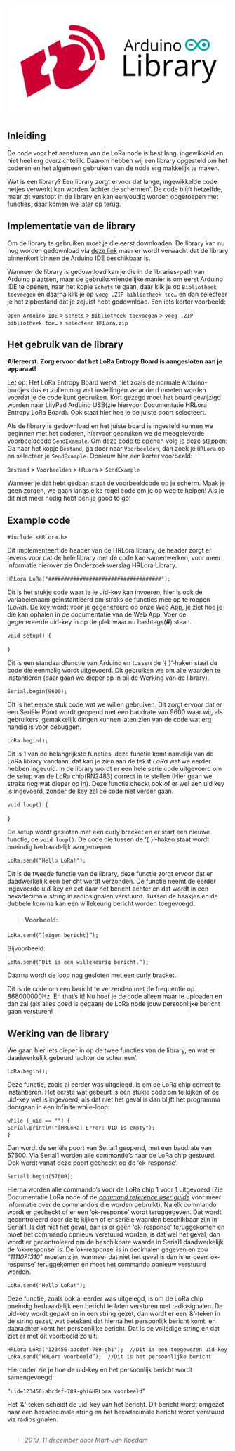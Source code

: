 ﻿![enter image description here](https://raw.githubusercontent.com/Lenteguppie/LoRaMeshNetwork/master/doc/Devices/Media/Library%20Logo.png)

## Inleiding

De code voor het aansturen van de LoRa node is best lang, ingewikkeld en niet heel erg overzichtelijk. Daarom hebben wij een library opgesteld om het coderen en het algemeen gebruiken van de node erg makkelijk te maken.

Wat is een library? Een library zorgt ervoor dat lange, ingewikkelde code netjes verwerkt kan worden ‘achter de schermen’. De code blijft hetzelfde, maar zit verstopt in de library en kan eenvoudig worden opgeroepen met functies, daar komen we later op terug.  

## Implementatie van de library

Om de library te gebruiken moet je die eerst downloaden. De library kan nu nog worden gedownload via [deze link](https://github.com/MJKoedam/HRLoraLibrary) maar er wordt verwacht dat de library binnenkort binnen de Arduino IDE beschikbaar is.

Wanneer de library is gedownload kan je die in de libraries-path van Arduino plaatsen, maar de gebruiksvriendelijke manier is om eerst Arduino IDE te openen, naar het kopje `Schets` te gaan, daar klik je op `Bibliotheek toevoegen` en daarna klik je op `voeg .ZIP bibliotheek toe…` en dan selecteer je het zipbestand dat je zojuist hebt gedownload. Een iets korter voorbeeld:

`Open Arduino IDE` > `Schets` > `Bibliotheek toevoegen` > `voeg .ZIP bibliotheek toe…` > `selecteer HRLora.zip`

## Het gebruik van de library

**Allereerst: Zorg ervoor dat het LoRa Entropy Board is aangesloten aan je apparaat!**

Let op: Het LoRa Entropy Board werkt niet zoals de normale Arduino-bordjes dus er zullen nog wat instellingen veranderd moeten worden voordat je de code kunt gebruiken. Kort gezegd moet het board gewijzigd worden naar LilyPad Arduino USB(zie hiervoor Documentatie HRLora Entropy LoRa Board). Ook staat hier hoe je de juiste poort selecteert.

Als de library is gedownload en het juiste board is ingesteld kunnen we beginnen met het coderen, hiervoor gebruiken we de meegeleverde voorbeeldcode `SendExample`. Om deze code te openen volg je deze stappen: Ga naar het kopje  `Bestand`, ga door naar `Voorbeelden`, dan zoek je `HRLora` op en selecteer je `SendExample`. Opnieuw hier een korter voorbeeld:

`Bestand` > `Voorbeelden` > `HRLora` > `SendExample`

Wanneer je dat hebt gedaan staat de voorbeeldcode op je scherm. Maak je geen zorgen, we gaan langs elke regel code om je op weg te helpen! Als je dit niet meer nodig hebt ben je good to go!

 
## Example code
```arduino
#include <HRLora.h>
```
Dit implementeert de header van de HRLora library, de header zorgt er tevens voor dat de hele library met de code kan samenwerken, voor meer informatie hierover zie Onderzoeksverslag HRLora Library. 

```arduino
HRLora LoRa("####################################");
```
Dit is het stukje code waar je je uid-key kan invoeren, hier is ook de variabelenaam geinstantiëerd om straks de functies mee op te roepen (_LoRa_). De key wordt voor je gegenereerd op onze [Web App](https://lora.anothertechproject.com/), je ziet hoe je die kan ophalen in de documentatie van de Web App. Voer de gegenereerde uid-key in op de plek waar nu hashtags(**#**) staan.

```arduino
void setup() {

}
```
Dit is een standaardfunctie van Arduino en tussen de ‘{ }’-haken staat de code die eenmalig wordt uitgevoerd. Dit gebruiken we om alle waarden te instantiëren (daar gaan we dieper op in bij de Werking van de library).

```arduino
Serial.begin(9600);
```
DIt is het eerste stuk code wat we willen gebruiken. Dit zorgt ervoor dat er een Seriële Poort wordt geopend met een baudrate van 9600 waar wij, als gebruikers, gemakkelijk dingen kunnen laten zien van de code wat erg handig is voor debuggen.

```arduino
LoRa.begin();
```
Dit is 1 van de belangrijkste functies, deze functie komt namelijk van de LoRa library vandaan, dat kan je zien aan de tekst _LoRa_ wat we eerder hebben ingevuld. In de library wordt er een hele serie code uitgevoerd om de setup van de LoRa chip(RN2483) correct in te stellen (Hier gaan we straks nog wat dieper op in). Deze functie checkt ook of er wel een uid key is ingevoerd, zonder de key zal de code niet verder gaan.

```arduino
void loop() {

}
```
De setup wordt gesloten met een curly bracket en er start een nieuwe functie, de `void loop()`. De code die tussen de ‘{ }’-haken staat wordt oneindig herhaaldelijk aangeroepen.

```arduino
LoRa.send("Hello LoRa!");
```
Dit is de tweede functie van de library, deze functie zorgt ervoor dat er daadwerkelijk een bericht wordt verzonden. De functie neemt de eerder ingevoerde uid-key en zet daar het bericht achter en dat wordt in een hexadecimale string in radiosignalen verstuurd. Tussen de haakjes en de dubbele komma kan een willekeurig bericht worden toegevoegd.
>#### Voorbeeld:
```arduino
LoRa.send(“[eigen bericht]”);
```
 Bijvoorbeeld: 
 ```arduino
 LoRa.send(“Dit is een willekeurig bericht.”);
```
Daarna wordt de loop nog gesloten met een curly bracket.

Dit is de code om een bericht te verzenden met de frequentie op 868000000Hz.
En that’s it! Nu hoef je de code alleen maar te uploaden en dan zal (als alles goed is gegaan) de LoRa node jouw persoonlijke bericht gaan versturen!

## Werking van de library

We gaan hier iets dieper in op de twee functies van de library, en wat er daadwerkelijk gebeurd ‘achter de schermen’.
```arduino
LoRa.begin();
```
Deze functie, zoals al eerder was uitgelegd, is om de LoRa chip correct te instantiëren. Het eerste wat gebeurt is een stukje code om te kijken of de uid-key wel is ingevoerd, als dat niet het geval is dan blijft het programma doorgaan in een infinite while-loop:
```arduino
while (_uid == "") {
Serial.println("[HRLoRa] Error: UID is empty");
}
```
Dan wordt de seriële poort van Serial1 geopend, met een baudrate van 57600. Via Serial1 worden alle commando’s naar de LoRa chip gestuurd. Ook wordt vanaf deze poort gecheckt op de ‘ok-response’:
```arduino
Serial1.begin(57600);
```

Hierna worden alle commando’s voor de LoRa chip 1 voor 1 uitgevoerd (Zie Documentatie LoRa node of de [_command reference user guide_](https://ww1.microchip.com/downloads/en/DeviceDoc/40001784B.pdf) voor meer informatie over de commando’s die worden gebruikt). 
Na elk commando wordt er gecheckt of er een ‘ok-response’ wordt teruggegeven. Dat wordt gecontroleerd door de te kijken of er seriële waarden beschikbaar zijn in Serial1. Is dat niet het geval, dan is er geen ‘ok-response’ teruggekomen en moet het commando opnieuw verstuurd worden, is dat wel het geval, dan wordt er gecontroleerd om de beschikbare waarde in Serial1 daadwerkelijk de ‘ok-response’ is. De ‘ok-response’ is in decimalen gegeven en zou “_1111071310_” moeten zijn, wanneer dat niet het geval is dan is er geen ‘ok-response’ teruggekomen en moet het commando opnieuw verstuurd worden.

```arduino
LoRa.send("Hello LoRa!");
```
Deze functie, zoals ook al eerder was uitgelegd, is om de LoRa chip oneindig herhaaldelijk een bericht te laten versturen met radiosignalen. De uid-key wordt gepakt en in een string gezet, dan wordt er een ‘&’-teken in de string gezet, wat betekent dat hierna het persoonlijk bericht komt, en daarachter komt het persoonlijke bericht. Dat is de volledige string en dat ziet er met dit voorbeeld zo uit:
```arduino
HRLora LoRa("123456-abcdef-789-ghi");  //Dit is een toegewezen uid-key
LoRa.send(“HRLora voorbeeld”);  //Dit is het persoonlijke bericht
```

Hieronder zie je hoe de uid-key en het persoonlijk bericht wordt samengevoegd:

`“uid=123456-abcdef-789-ghi&HRLora voorbeeld”`

Het ‘&’-teken scheidt de uid-key van het bericht.
Dit bericht wordt omgezet naar een hexadecimale string en het hexadecimale bericht wordt verstuurd via radiosignalen.

 ##  
> _2019, 11 december door Mart-Jan Koedam_
